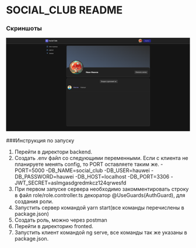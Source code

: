 # SOCIAL_CLUB README

### Скриншоты

![Shotcut Скриншот](Screen.png)


###Инструкция по запуску
1. Перейти в директори backend.
2. Создать .env файл со следующими переменными. Если с клиента не планируете менять config, то PORT оставляете таким же.
  -PORT=5000
  -DB_NAME=social_club
  -DB_USER=hauwei
  -DB_PASSWORD=hauwei
  -DB_HOST=localhost
  -DB_PORT=3306
  -JWT_SECRET=aslmgasdgredmkcz124qrwesfd
3. При первом запуске сервера необходимо закомментировать строку в файл role/role.controller.ts декоратор @UseGuards(AuthGuard), для создания роли.
4. Запустить сервер командой yarn start(все команды перечислены в package.json)
5. Создать роль, можно через postman
6. Перейти в директорию fronted.
7. Запустить клиент командой ng serve, все команды так же указаны в package.json.  

